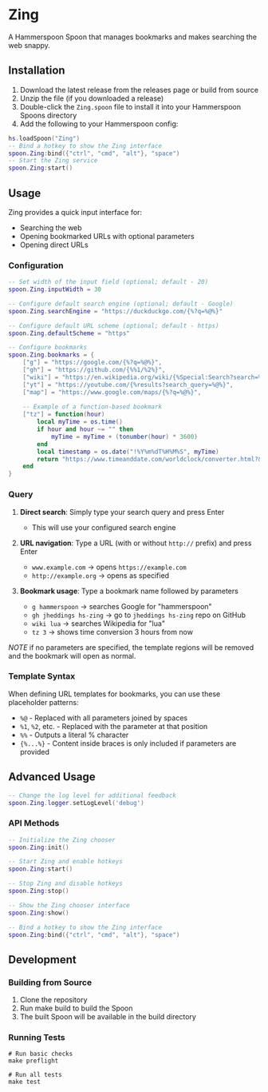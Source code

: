 # Zing

A Hammerspoon Spoon that manages bookmarks and makes searching the web snappy.

## Installation

1. Download the latest release from the releases page or build from source
2. Unzip the file (if you downloaded a release)
3. Double-click the `Zing.spoon` file to install it into your Hammerspoon Spoons directory
4. Add the following to your Hammerspoon config:

```lua
hs.loadSpoon("Zing")
-- Bind a hotkey to show the Zing interface
spoon.Zing:bind({"ctrl", "cmd", "alt"}, "space")
-- Start the Zing service
spoon.Zing:start()
```

## Usage

Zing provides a quick input interface for:
- Searching the web
- Opening bookmarked URLs with optional parameters
- Opening direct URLs

### Configuration

```lua
-- Set width of the input field (optional; default - 20)
spoon.Zing.inputWidth = 30

-- Configure default search engine (optional; default - Google)
spoon.Zing.searchEngine = "https://duckduckgo.com/{%?q=%@%}"

-- Configure default URL scheme (optional; default - https)
spoon.Zing.defaultScheme = "https"

-- Configure bookmarks
spoon.Zing.bookmarks = {
    ["g"] = "https://google.com/{%?q=%@%}",
    ["gh"] = "https://github.com/{%%1/%2%}",
    ["wiki"] = "https://en.wikipedia.org/wiki/{%Special:Search?search=%@%}",
    ["yt"] = "https://youtube.com/{%results?search_query=%@%}",
    ["map"] = "https://www.google.com/maps/{%?q=%@%}",
    
    -- Example of a function-based bookmark
    ["tz"] = function(hour)
        local myTime = os.time()
        if hour and hour ~= "" then
            myTime = myTime + (tonumber(hour) * 3600)
        end
        local timestamp = os.date("!%Y%m%dT%H%M%S", myTime)
        return "https://www.timeanddate.com/worldclock/converter.html?&p1=75&p2=136&iso=" .. timestamp
    end
}
```

### Query

1. **Direct search**: Simply type your search query and press Enter
   - This will use your configured search engine

2. **URL navigation**: Type a URL (with or without `http://` prefix) and press Enter
   - `www.example.com` → opens `https://example.com`
   - `http://example.org` → opens as specified

3. **Bookmark usage**: Type a bookmark name followed by parameters
   - `g hammerspoon` → searches Google for "hammerspoon"
   - `gh jheddings hs-zing` → go to `jheddings hs-zing` repo on GitHub
   - `wiki lua` → searches Wikipedia for "lua"
   - `tz 3` → shows time conversion 3 hours from now

_NOTE_ if no parameters are specified, the template regions will be removed and the
bookmark will open as normal.

### Template Syntax

When defining URL templates for bookmarks, you can use these placeholder patterns:

- `%@` - Replaced with all parameters joined by spaces
- `%1`, `%2`, etc. - Replaced with the parameter at that position
- `%%` - Outputs a literal % character
- `{%...%}` - Content inside braces is only included if parameters are provided

## Advanced Usage

```lua
-- Change the log level for additional feedback
spoon.Zing.logger.setLogLevel('debug')
```

### API Methods

```lua
-- Initialize the Zing chooser
spoon.Zing:init()

-- Start Zing and enable hotkeys
spoon.Zing:start()

-- Stop Zing and disable hotkeys
spoon.Zing:stop()

-- Show the Zing chooser interface
spoon.Zing:show()

-- Bind a hotkey to show the Zing interface
spoon.Zing:bind({"ctrl", "cmd", "alt"}, "space")
```

## Development

### Building from Source

1. Clone the repository
2. Run make build to build the Spoon
3. The built Spoon will be available in the build directory


### Running Tests

```shell
# Run basic checks
make preflight

# Run all tests
make test
```
